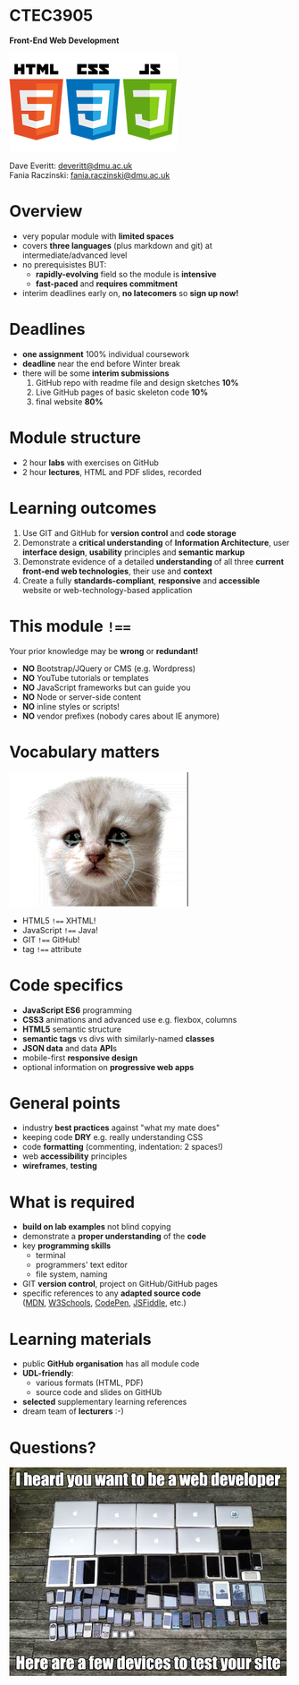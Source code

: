 # CTEC3905

**Front-End Web Development**

![](images/html-css-js-500.png)

Dave Everitt: deveritt@dmu.ac.uk  
Fania Raczinski: fania.raczinski@dmu.ac.uk

# Overview

- very popular module with **limited spaces**
- covers **three languages** (plus markdown and git) at intermediate/advanced level
- no prerequisistes BUT:
    - **rapidly-evolving** field so the module is **intensive**
    - **fast-paced** and **requires commitment**
- interim deadlines early on, **no latecomers** so **sign up now!**

# Deadlines

- **one assignment** 100% individual coursework
- **deadline** near the end before Winter break
- there will be some **interim submissions**
    1. GitHub repo with readme file and design sketches **10%**
    1. Live GitHub pages of basic skeleton code **10%**
    1. final website **80%**

# Module structure

- 2 hour **labs** with exercises on GitHub
- 2 hour **lectures**, HTML and PDF slides, recorded

# Learning outcomes

1. Use GIT and GitHub for **version control** and **code storage**
2. Demonstrate a **critical understanding** of **Information Architecture**, user **interface design**, **usability** principles and **semantic markup**
3. Demonstrate evidence of a detailed **understanding** of all three **current front-end web technologies**, their use and **context**
4. Create a fully **standards-compliant**, **responsive** and **accessible** website or web-technology-based application

# This module `!==`

Your prior knowledge may be **wrong** or **redundant!**

- **NO** Bootstrap/JQuery or CMS (e.g. Wordpress)
- **NO** YouTube tutorials or templates
- **NO** JavaScript frameworks but can guide you
- **NO** Node or server-side content
- **NO** inline styles or scripts!
- **NO** vendor prefixes (nobody cares about IE anymore)

# Vocabulary matters

![](images/crying-kitten.gif)

- HTML5 `!==` XHTML!
- JavaScript `!==` Java!
- GIT `!==` GitHub!
- tag `!==` attribute

# Code specifics

- **JavaScript ES6** programming
- **CSS3** animations and advanced use e.g. flexbox, columns
- **HTML5** semantic structure
- **semantic tags** vs divs with similarly-named **classes**
- **JSON data** and data **API**s
- mobile-first **responsive design**
- optional information on **progressive web apps**

# General points

- industry **best practices** against "what my mate does"
- keeping code **DRY** e.g. really understanding CSS
- code **formatting** (commenting, indentation: 2 spaces!)
- web **accessibility** principles
- **wireframes**, **testing**

# What is required

- **build on lab examples** not blind copying
- demonstrate a **proper understanding** of the **code**
- key **programming skills** 
    - terminal
    - programmers' text editor
    - file system, naming
- GIT **version control**, project on GitHub/GitHub pages
- specific references to any **adapted source code**  
([MDN](https://developer.mozilla.org/), [W3Schools](https://www.w3schools.com/), [CodePen](https://codepen.io/), [JSFiddle](https://jsfiddle.net/), etc.)

# Learning materials

- public **GitHub organisation** has all module code
- **UDL-friendly**:
    - various formats (HTML, PDF)
    - source code and slides on GitHUb
- **selected** supplementary learning references
- dream team of **lecturers** :-)

# Questions?

![](images/testing-devices.jpg)

